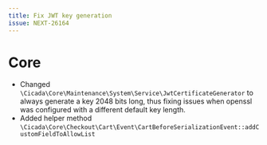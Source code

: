 ```yaml
---
title: Fix JWT key generation
issue: NEXT-26164
---
```

# Core
* Changed `\Cicada\Core\Maintenance\System\Service\JwtCertificateGenerator` to always generate a key 2048 bits long, thus fixing issues when openssl was configured with a different default key length.
* Added helper method `\Cicada\Core\Checkout\Cart\Event\CartBeforeSerializationEvent::addCustomFieldToAllowList`
